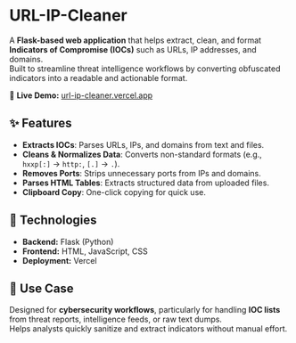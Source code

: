 # URL-IP-Cleaner

A **Flask-based web application** that helps extract, clean, and format **Indicators of Compromise (IOCs)** such as URLs, IP addresses, and domains.  
Built to streamline threat intelligence workflows by converting obfuscated indicators into a readable and actionable format.

🔗 **Live Demo:** [url-ip-cleaner.vercel.app](#)

## ✨ Features

- **Extracts IOCs**: Parses URLs, IPs, and domains from text and files.
- **Cleans & Normalizes Data**: Converts non-standard formats (e.g., `hxxp[:]` → `http:`, `[.]` → `.`).
- **Removes Ports**: Strips unnecessary ports from IPs and domains.
- **Parses HTML Tables**: Extracts structured data from uploaded files.
- **Clipboard Copy**: One-click copying for quick use.

## 🚀 Technologies

- **Backend:** Flask (Python)
- **Frontend:** HTML, JavaScript, CSS
- **Deployment:** Vercel

## 📌 Use Case

Designed for **cybersecurity workflows**, particularly for handling **IOC lists** from threat reports, intelligence feeds, or raw text dumps.  
Helps analysts quickly sanitize and extract indicators without manual effort.
